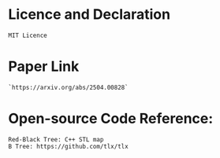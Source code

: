 # Licence and Declaration
    MIT Licence

# Paper Link
    `https://arxiv.org/abs/2504.00828`

# Open-source Code Reference:
    Red-Black Tree: C++ STL map
    B Tree: https://github.com/tlx/tlx
